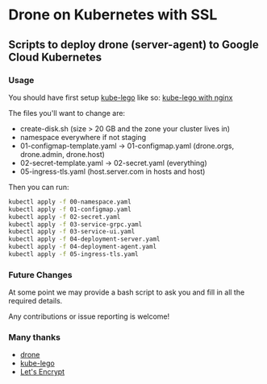 # Drone on Kubernetes with SSL
## Scripts to deploy drone (server-agent) to Google Cloud Kubernetes

### Usage
You should have first setup [kube-lego](https://github.com/jetstack/kube-lego/) like so: [kube-lego with nginx](https://github.com/jetstack/kube-lego/)

The files you'll want to change are:
- create-disk.sh (size > 20 GB and the zone your cluster lives in)
- namespace everywhere if not staging
- 01-configmap-template.yaml -> 01-configmap.yaml (drone.orgs, drone.admin, drone.host)
- 02-secret-template.yaml -> 02-secret.yaml (everything)
- 05-ingress-tls.yaml (host.server.com in hosts and host)

Then you can run:
```bash
kubectl apply -f 00-namespace.yaml
kubectl apply -f 01-configmap.yaml
kubectl apply -f 02-secret.yaml
kubectl apply -f 03-service-grpc.yaml
kubectl apply -f 03-service-ui.yaml
kubectl apply -f 04-deployment-server.yaml
kubectl apply -f 04-deployment-agent.yaml
kubectl apply -f 05-ingress-tls.yaml
```

### Future Changes
At some point we may provide a bash script to ask you and fill in all the required details.

Any contributions or issue reporting is welcome!

### Many thanks
- [drone](https://github.com/drone/drone)
- [kube-lego](https://github.com/jetstack/kube-lego/)
- [Let's Encrypt](https://letsencrypt.org/)
